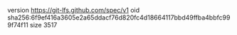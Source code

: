 version https://git-lfs.github.com/spec/v1
oid sha256:6f9ef416a3605e2a65ddacf76d820fc4d18664117bbd49ffba4bbfc999f74f11
size 3517
